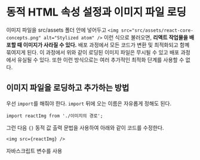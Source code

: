 # 동적 HTML 속성 설정과 이미지 파일 로딩


이미지 파일을 src/assets 폴더 안에 넣어두고
`<img src="src/assets/react-core-concepts.png" alt="Stylized atom" />`
이런 식으로 불러오면, **리액트 작업물을 배포할 때 이미지가 사라질 수 있다.**
배포 과정에서 모든 코드가 변환 및 최적화되고 함꼐 묶여지게 된다. 이 과정에서 위와 같이 로딩된 이미지 파일은 무시될 수 있고 배포 과정에서 유실될 수 있다.
또한 이런 방식으로는 여러 추가적인 최적화 단계를 사용할 수 없다.

## 이미지 파일을 로딩하고 추가하는 방법

우선 `import`를 해줘야 한다. `import` 뒤에 오는 이름은 자유롭게 정해도 된다.
```JSX
import reactImg from './이미지의 경로';
```

그런 다음 `{}` 동적 값 출력 문법을 사용하여 아래와 같이 코드를 수정한다.
```JSX
<img src={reactImg} />
```
자바스크립트 변수를 사용
